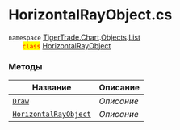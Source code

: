 
# HorizontalRayObject.cs
`namespace` [TigerTrade.Chart](../../../../../TigerTrade.Chart.md).[Objects](../../../../../TigerTrade.Chart/Objects.md).[List](../../../../../TigerTrade.Chart/Objects/List.md)  
&nbsp;&nbsp;&nbsp;&nbsp;&nbsp;&nbsp;&nbsp;<mark style="color:red;">`class`</mark> [HorizontalRayObject](../../HorizontalRayObject.cs.md)

### Методы
| Название | Описание |
| --- | --- |
| [`Draw`](./Методы/Draw.md) | *Описание* |
| [`HorizontalRayObject`](./Методы/HorizontalRayObject.md) | *Описание* |
